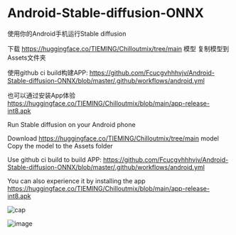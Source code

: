 # Android-Stable-diffusion-ONNX

使用你的Android手机运行Stable diffusion

下载 https://huggingface.co/TIEMING/Chilloutmix/tree/main 模型
复制模型到Assets文件夹

使用github ci build构建APP: 
https://github.com/Fcucgvhhhvjv/Android-Stable-diffusion-ONNX/blob/master/.github/workflows/android.yml

也可以通过安装App体验
https://huggingface.co/TIEMING/Chilloutmix/blob/main/app-release-int8.apk

Run Stable diffusion on your Android phone

Download https://huggingface.co/TIEMING/Chilloutmix/tree/main model Copy the model to the Assets folder

Use github ci build to build APP:
https://github.com/Fcucgvhhhvjv/Android-Stable-diffusion-ONNX/blob/master/.github/workflows/android.yml

You can also experience it by installing the app 
https://huggingface.co/TIEMING/Chilloutmix/blob/main/app-release-int8.apk

![cap](https://github.com/ZTMIDGO/Android-Stable-diffusion-ONNX/assets/50280785/2efb0f03-43dd-4402-b2e6-bafe3cd2927c)

![image](https://github.com/ZTMIDGO/Android-Stable-diffusion-ONNX/blob/master/2.jpg)
